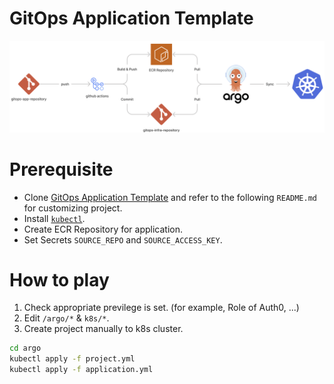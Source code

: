 # GitOps Application Template

![Workflow](static/workflow.png)
# Prerequisite
- Clone [GitOps Application Template](https://github.com/indentcorp/gitops-app-template) and refer to the following `README.md` for customizing project.
- Install [`kubectl`](https://kubernetes.io/docs/tasks/tools/).
- Create ECR Repository for application.
- Set Secrets `SOURCE_REPO` and `SOURCE_ACCESS_KEY`.

# How to play
1. Check appropriate previlege is set. (for example, Role of Auth0, ...)
1. Edit `/argo/*` & `k8s/*`.
1. Create project manually to k8s cluster.
```bash
cd argo
kubectl apply -f project.yml
kubectl apply -f application.yml
```
